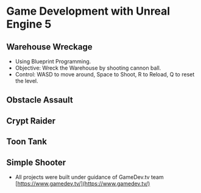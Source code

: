 # Game Development with Unreal Engine 5

## Warehouse Wreckage
- Using Blueprint Programming.
- Objective: Wreck the Warehouse by shooting cannon ball.
- Control: WASD to move around, Space to Shoot, R to Reload, Q to reset the level.

## Obstacle Assault

## Crypt Raider

## Toon Tank

## Simple Shooter

* All projects were built under guidance of GameDev.tv team [https://www.gamedev.tv/](https://www.gamedev.tv/)
